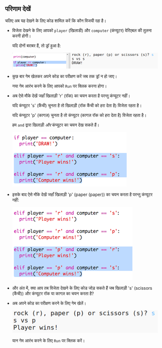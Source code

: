 ## परिणाम देखें

चलिए अब यह देखने के लिए कोड शामिल करें कि कौन विजयी रहा है। 



+ विजेता देखने के लिए आपको `player` (खिलाडी) और `computer` (कंप्यूटर) वेरिएबल की तुलना करनी होगी। 

  यदि दोनों बराबर हैं, तो ड्रॉ हुआ है:
  
  ![screenshot](images/rps-draw.png)
  
+ कुछ बार गेम खेलकर अपने कोड का परीक्षण करें जब तक ड्रॉ न हो जाए। 

  नया गेम आरंभ करने के लिए आपको `Run` पर क्लिक करना होगा। 

+ अब ऐसे मौके देखें जहाँ खिलाड़ी 'r' (रॉक) का चयन करता है परन्तु कंप्यूटर नहीं। 

  यदि कंप्यूटर 's' (कैंची) चुनता है तो खिलाड़ी (रॉक कैंची को हरा देता है) विजेता रहता है। 
  
  यदि कंप्यूटर 'p' (कागज़) चुनता है तो कंप्यूटर (कागज़ रॉक को हरा देता है) विजेता रहता है।
  
  हम `and` द्वारा खिलाड़ी *और* कंप्यूटर का चयन देख सकते हैं।
  
  ![screenshot](images/rps-player-rock.png)
  
+ इसके बाद ऐसे मौके देखें जहाँ खिलाड़ी 'p' (paper (paper)) का चयन करता है परन्तु कंप्यूटर नहीं:

  ![screenshot](images/rps-player-paper.png)
  
+ और अंत में, क्या आप तब विजेता देखने के लिए कोड जोड़ सकते हैं जब खिलाड़ी 's' (scissors (कैंची)) और कंप्यूटर रॉक या कागज़ का चयन करता है?

+ अब अपने कोड का परीक्षण करने के लिए गेम खेलें। 

  ![screenshot](images/rps-play.png)

  यान गेम आरंभ करने के लिए `Run` पर क्लिक करें। 
  



